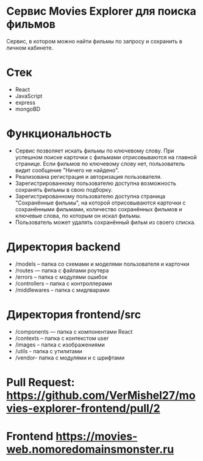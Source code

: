 # Cервис Movies Explorer для поиска фильмов
Сервис, в котором можно найти фильмы по запросу и сохранить в личном кабинете.

# Стек
- React
- JavaScript
- express
- mongoBD

# Функциональность
- Сервис позволяет искать фильмы по ключевому слову. При успешном поиске карточки с фильмами отрисовываются на главной странице. Если фильмов по ключевому слову нет, пользователь видит сообщение "Ничего не найдено".
- Реализована регистрация и авторизация пользователя.
- Зарегистрированному пользователю доступна возможность сохранять фильмы в свою подборку.
- Зарегистрированному пользователю доступна страница "Сохранённые фильмы", на которой отрисовываются карточки с сохранёнными фильмами, количество сохранённых фильмов и ключевые слова, по которым он искал фильмы.
- Пользователь может удалять сохранённый фильм из своего списка.

# Директория backend
- /models – папка со схемами и моделями пользователя и карточки
- /routes — папка с файлами роутера
- /errors – папка с модулями ошибок
- /controllers – папка с контроллерами
- /middlewares – папка с мидлварами

# Директория frontend/src
- /components — папка с компонентами React
- /contexts – папка с контекстом user
- /images – папка с изображениями
- /utils - папка с утилитами
- /vendor- папка с модулями и с шрифтами


# Pull Request: https://github.com/VerMishel27/movies-explorer-frontend/pull/2

# Frontend https://movies-web.nomoredomainsmonster.ru
